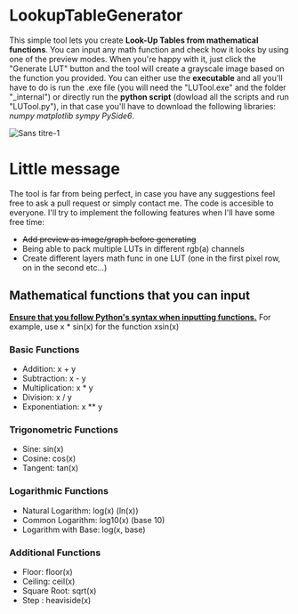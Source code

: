 # LookupTableGenerator
 
This simple tool lets you create **Look-Up Tables from mathematical functions**. You can input any math function and check how it looks by using one of the preview modes. When you're happy with it, just click the "Generate LUT" button and the tool will create a grayscale image based on the function you provided. You can either use the **executable** and all you'll have to do is run the .exe file (you will need the "LUTool.exe" and the folder "_internal") or directly run the **python script** (dowload all the scripts and run "LUTool.py"), in that case you'll have to download the following libraries: *numpy matplotlib sympy PySide6*.

![Sans titre-1](https://github.com/user-attachments/assets/94c8c17b-90f1-4305-ae4c-090d28092144)

# Little message
The tool is far from being perfect, in case you have any suggestions feel free to ask a pull request or simply contact me. The code is accesible to everyone. I'll try to implement the following features when I'll have some free time:
- <del>Add preview as image/graph before generating </del>
- Being able to pack multiple LUTs in different rgb(a) channels
- Create different layers math func in one LUT (one in the first pixel row, on in the second etc...)


## Mathematical functions that you can input
<ins>**Ensure that you follow Python's syntax when inputting functions.</ins>** For example, use x * sin(x) for the function xsin(x)
### Basic Functions
- Addition: x + y
- Subtraction: x - y
- Multiplication: x * y
- Division: x / y
- Exponentiation: x ** y
### Trigonometric Functions
- Sine: sin(x)
- Cosine: cos(x)
- Tangent: tan(x)
### Logarithmic Functions
- Natural Logarithm: log(x) (ln(x))
- Common Logarithm: log10(x) (base 10)
- Logarithm with Base: log(x, base)
### Additional Functions
- Floor: floor(x)
- Ceiling: ceil(x)
- Square Root: sqrt(x)
- Step : heaviside(x)
